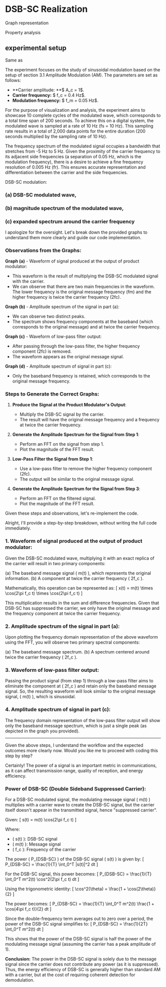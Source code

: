 # DSB-SC Realization 

Graph representation

Property analysis



## experimental setup

Same as

The experiment focuses on the study of sinusoidal modulation based on the setup of section  3.1 Amplitude Modulation (AM). The parameters are set as follows:

- **Carrier amplitude: **$ A_c =  1$.
- **Carrier frequency:**  $ f_c =  0.4 Hz$.
- **Modulation frequency:** $ f_m =  0.05 Hz$.

For the purpose of visualization and analysis, the experiment aims to showcase 10 complete cycles of the modulated wave, which corresponds to a total time span of 200 seconds. To achieve this on a digital system, the modulated wave is sampled at a rate of 10 Hz (fs = 10 Hz). This sampling rate results in a total of 2,000 data points for the entire duration (200 seconds multiplied by the sampling rate of 10 Hz).

The frequency spectrum of the modulated signal occupies a bandwidth that stretches from -5 Hz to 5 Hz. Given the proximity of the carrier frequency to its adjacent side frequencies (a separation of 0.05 Hz, which is the modulation frequency), there is a desire to achieve a fine frequency resolution of 0.005 Hz (fr). This ensures accurate representation and differentiation between the carrier and the side frequencies.



DSB-SC modulation: 

### (a) DSB-SC modulated wave, 

### (b) magnitude spectrum of the modulated wave,



### (c) expanded spectrum around the carrier frequency

I apologize for the oversight. Let's break down the provided graphs to understand them more clearly and guide our code implementation.

### Observations from the Graphs:

**Graph (a)** - Waveform of signal produced at the output of product modulator:
- This waveform is the result of multiplying the DSB-SC modulated signal with the carrier. 
- We can observe that there are two main frequencies in the waveform. The lower frequency is the original message frequency (fm) and the higher frequency is twice the carrier frequency (2fc).

**Graph (b)** - Amplitude spectrum of the signal in part (a):
- We can observe two distinct peaks.
- The spectrum shows frequency components at the baseband (which corresponds to the original message) and at twice the carrier frequency.

**Graph (c)** - Waveform of low-pass filter output:
- After passing through the low-pass filter, the higher frequency component (2fc) is removed.
- The waveform appears as the original message signal.

**Graph (d)** - Amplitude spectrum of signal in part (c):
- Only the baseband frequency is retained, which corresponds to the original message frequency.

### Steps to Generate the Correct Graphs:

1. **Produce the Signal at the Product Modulator's Output**:
    - Multiply the DSB-SC signal by the carrier.
    - The result will have the original message frequency and a frequency at twice the carrier frequency.

2. **Generate the Amplitude Spectrum for the Signal from Step 1**:
    - Perform an FFT on the signal from step 1.
    - Plot the magnitude of the FFT result.

3. **Low-Pass Filter the Signal from Step 1**:
    - Use a low-pass filter to remove the higher frequency component (2fc).
    - The output will be similar to the original message signal.

4. **Generate the Amplitude Spectrum for the Signal from Step 3**:
    - Perform an FFT on the filtered signal.
    - Plot the magnitude of the FFT result.

Given these steps and observations, let's re-implement the code.

Alright, I'll provide a step-by-step breakdown, without writing the full code immediately.

### 1. Waveform of signal produced at the output of product modulator:

Given the DSB-SC modulated wave, multiplying it with an exact replica of the carrier will result in two primary components:

(a) The baseband message signal \( m(t) \), which represents the original information.
(b) A component at twice the carrier frequency \( 2f_c \). 

Mathematically, this operation can be represented as:
\[ x(t) = m(t) \times \cos(2\pi f_c t) \times \cos(2\pi f_c t) \]

This multiplication results in the sum and difference frequencies. Given that DSB-SC has suppressed the carrier, we only have the original message and the frequency component at twice the carrier frequency.

### 2. Amplitude spectrum of the signal in part (a):

Upon plotting the frequency domain representation of the above waveform using the FFT, you will observe two primary spectral components:

(a) The baseband message spectrum.
(b) A spectrum centered around twice the carrier frequency \( 2f_c \).

### 3. Waveform of low-pass filter output:

Passing the product signal (from step 1) through a low-pass filter aims to eliminate the component at \( 2f_c \) and retain only the baseband message signal. So, the resulting waveform will look similar to the original message signal, \( m(t) \), which is sinusoidal.

### 4. Amplitude spectrum of signal in part (c):

The frequency domain representation of the low-pass filter output will show only the baseband message spectrum, which is just a single peak (as depicted in the graph you provided).

---

Given the above steps, I understand the workflow and the expected outcomes more clearly now. Would you like me to proceed with coding this step by step?





Certainly! The power of a signal is an important metric in communications, as it can affect transmission range, quality of reception, and energy efficiency.

### Power of DSB-SC (Double Sideband Suppressed Carrier):

For a DSB-SC modulated signal, the modulating message signal \( m(t) \) multiplies with a carrier wave to create the DSB-SC signal, but the carrier itself doesn't appear in the transmitted signal, hence "suppressed carrier".

Given:
\[ s(t) = m(t) \cos(2\pi f_c t) \]

Where:
- \( s(t) \): DSB-SC signal
- \( m(t) \): Message signal
- \( f_c \): Frequency of the carrier

The power \( P_{DSB-SC} \) of the DSB-SC signal \( s(t) \) is given by:
\[ P_{DSB-SC} = \frac{1}{T} \int_0^T |s(t)|^2 dt \]

For the DSB-SC signal, this power becomes:
\[ P_{DSB-SC} = \frac{1}{T} \int_0^T m^2(t) \cos^2(2\pi f_c t) dt \]

Using the trigonometric identity:
\[ \cos^2(\theta) = \frac{1 + \cos(2\theta)}{2} \]

The power becomes:
\[ P_{DSB-SC} = \frac{1}{T} \int_0^T m^2(t) \frac{1 + \cos(4\pi f_c t)}{2} dt \]

Since the double-frequency term averages out to zero over a period, the power of the DSB-SC signal simplifies to:
\[ P_{DSB-SC} = \frac{1}{2T} \int_0^T m^2(t) dt \]

This shows that the power of the DSB-SC signal is half the power of the modulating message signal (assuming the carrier has a peak amplitude of 1).

**Conclusion:**
The power in the DSB-SC signal is solely due to the message signal since the carrier does not contribute any power (as it is suppressed). Thus, the energy efficiency of DSB-SC is generally higher than standard AM with a carrier, but at the cost of requiring coherent detection for demodulation.



